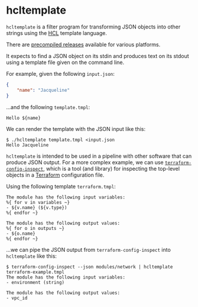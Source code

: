 # hcltemplate

`hcltemplate` is a filter program for transforming JSON objects into other
strings using the [HCL](https://hcl.readthedocs.io/) template language.

There are [precompiled releases](https://github.com/apparentlymart/hcltemplate/releases)
available for various platforms.

It expects to find a JSON object on its stdin and produces text on its stdout
using a template file given on the command line.

For example, given the following `input.json`:

```json
{
    "name": "Jacqueline"
}
```

...and the following `template.tmpl`:

```
Hello ${name}
```

We can render the template with the JSON input like this:

```
$ ./hcltemplate template.tmpl <input.json
Hello Jacqueline
```

`hcltemplate` is intended to be used in a pipeline with other software that
can produce JSON output. For a more complex example, we can use
[`terraform-config-inspect`](https://github.com/hashicorp/terraform-config-inspect),
which is a tool (and library) for inspecting the top-level objects in a
[Terraform](https://terraform.io/) configuration file.

Using the following template `terraform.tmpl`:

```
The module has the following input variables:
%{ for v in variables ~}
- ${v.name} (${v.type})
%{ endfor ~}

The module has the following output values:
%{ for o in outputs ~}
- ${o.name}
%{ endfor ~}
```

...we can pipe the JSON output from `terraform-config-inspect` into
`hcltemplate` like this:

```
$ terraform-config-inspect --json modules/network | hcltemplate terraform-example.tmpl 
The module has the following input variables:
- environment (string)

The module has the following output values:
- vpc_id
```
